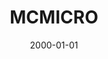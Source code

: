 ---
# name of the software
title: MCMICRO
# summary of the tool
description: MCMICRO is the end-to-end processing pipeline for multiplexed whole tissue imaging and tissue microarrays. It comprises stitching and registration, segmentation, and single-cell feature extraction. Each step of the pipeline is containerized to enable portable deployment across an array of compute environments, including local machines, job-scheduling clusters and cloud environments like AWS. The pipeline execution is implemented in Nextflow, a workflow language that facilitates caching of partial results, dynamic restarts, extensive logging and resource usage reports.
# thumbnail image, can be a logo too
image: software/mcmicro-logo.svg

# link to the publication
# maybe link to the entry on the publication page?
publication: https://doi.org/10.1038/s41592-021-01308-y
# link to github repo
source code: https://github.com/labsyspharm/mcmicro
# link to micro-site
documentation: https://mcmicro.org

# for sorting purpose
date: 2000-01-01
---